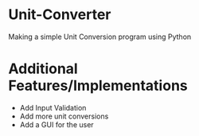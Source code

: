 # Unit-Converter
Making a simple Unit Conversion program using Python

# Additional Features/Implementations
- Add Input Validation
- Add more unit conversions
- Add a GUI for the user
